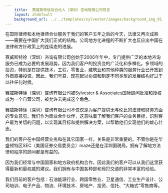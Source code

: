 ```yaml
---
    title:  赛威斯特徐及合伙人（深圳）咨询有限公司导言 
    layout: zhdefault
    background_url: ../../templates/sylvester/images/background_img_01.jpg
---
```

在国际律师和本地律师合伙服务于我们的客户五年之后的今天，法律又再次成熟——需要在中国扩大我们正式的结构。公司地方化进程的不断扩大也反应出中国在法律和方针政策上的连续态的进展。

赛威斯特徐（深圳）咨询有限公司创始于2006年年中，专门提供广泛的本地咨询服务已成为必要的发展趋势，因为我们客户的投资变的广泛化和多样化。多领域的投资，特别是在提供技术，工程，零售业，建筑业和其他种类的服务行业已开放到外商直接投资。因此，我们号召，现在起以协调和制定不同类型的发展结构好过于以往任何时候。

赛威斯特徐（深圳）咨询有限公司被Sylvester & Associates国际顾问批准和授权成为一个自营公司，被允许去完成这个角色。

赛威斯特徐（深圳）咨询有限公司不仅仅是为客户提供无与伦比的法律和财务方面的专业意见。我们作为商业合作伙伴，这意味着了解我们客户的业务目标，识别客户最为关切的问题，以实现其目标和提供解决方案，以帮助他们实现他们的雄心壮志。

我们的客户在中国经营业务和在其它国家一样，关系是非常重要的。不管你是在华盛顿特区SEC（美国证券交易委员会）maze还是在深圳国税局，拥有了解地方法律和程序的顾问都是有益的。

因为我们经常与中国国家和地方政府机构合作，因此我们的客户可以从我们这里获得最新和最权威的建议。我们拥有与中国各种部和局打交道的非常丰富的经验。

我们目前的客户包括：石油能源行业、跨国零售业、卫星通信、工业生产设计、公司培训、电子产品、物流、环境技术、房地产、投资、信托、“大箱式”零售商等。
 

